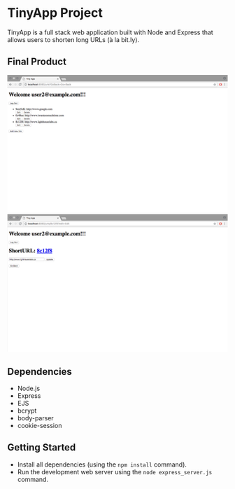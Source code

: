 # TinyApp Project

TinyApp is a full stack web application built with Node and Express that allows users to shorten long URLs (à la bit.ly).

## Final Product
!["URLs page of logged in user"](https://github.com/kpalosot/template-engine-ejs/blob/master/docs/urls_index.png?raw=true)
!["URL page showing a user's specific url, edit user's current url and redirect the user to the associated page of the shortened url"](https://github.com/kpalosot/template-engine-ejs/blob/master/docs/urls_show.png?raw=true)

## Dependencies

- Node.js
- Express
- EJS
- bcrypt
- body-parser
- cookie-session

## Getting Started

- Install all dependencies (using the `npm install` command).
- Run the development web server using the `node express_server.js` command.
